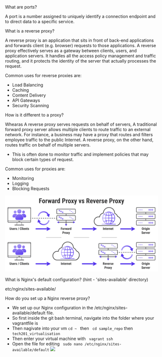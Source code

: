 What are ports?  

A port is  a number assigned to uniquely identify a connection endpoint and to direct data to a specific service.  

What is a reverse proxy?   

A reverse proxy is an application that sits in front of back-end applications and forwards client (e.g. browser) requests to those applications.
A reverse proxy effectively serves as a gateway between clients, users, and application servers. It handles all the access policy management and traffic routing, and it protects the identity of the server that actually processes the request.

Common uses for reverse proxies are:
- Load Balancing
- Caching
- Content Delivery
- API Gateways
- Security Scanning



How is it different to a proxy?

Whearas A reverse proxy serves requests on behalf of servers, A traditional forward proxy server allows multiple clients to route traffic to an external network. For instance, a business may have a proxy that routes and filters employee traffic to the public Internet. A reverse proxy, on the other hand, routes traffic on behalf of multiple servers.

- This is often done to monitor traffic and implement policies that may block certain types of request. 

Common uses for proxies are:
- Monitoring
- Logging
- Blocking Requests

<img src="Proxies.png">

 
What is Nginx's default configuration? (hint - 'sites-available' directory)

etc/nginx/sites-available/

How do you set up a Nginx reverse proxy?
- We set up our Nginx configuration in the /etc/nginx/sites-available/default file.
- So first inside the git bash terminal, navigate into the folder where your vagrantfile is 
- Then nagivate into your vm 
```cd ~ ```  then  ```  cd sample_repo ```  then ```  tech201_virtualisation```
- Then enter your virtual machine with ```  vagrant ssh ```
- Open the file for editing
``` sudo nano /etc/nginx/sites-available/default```
![](sites-available.png)  

